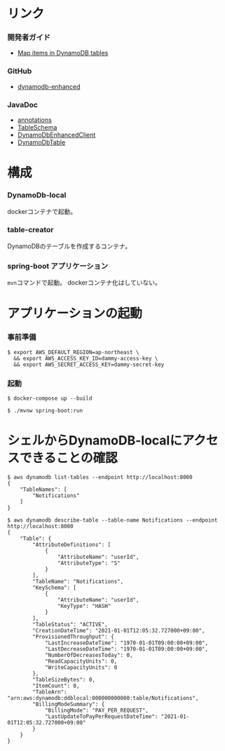 # リンク

### 開発者ガイド

- [Map items in DynamoDB tables](https://docs.aws.amazon.com/sdk-for-java/latest/developer-guide/examples-dynamodb-enhanced.html)

### GitHub

- [dynamodb-enhanced](https://github.com/aws/aws-sdk-java-v2/tree/master/services-custom/dynamodb-enhanced)

### JavaDoc

- [annotations](https://sdk.amazonaws.com/java/api/latest/software/amazon/awssdk/enhanced/dynamodb/mapper/annotations/package-summary.html)
- [TableSchema](https://sdk.amazonaws.com/java/api/latest/software/amazon/awssdk/enhanced/dynamodb/TableSchema.html)
- [DynamoDbEnhancedClient](https://sdk.amazonaws.com/java/api/latest/software/amazon/awssdk/enhanced/dynamodb/DynamoDbEnhancedClient.html)
- [DynamoDbTable](https://sdk.amazonaws.com/java/api/latest/software/amazon/awssdk/enhanced/dynamodb/DynamoDbTable.html)

# 構成

### DynamoDb-local

dockerコンテナで起動。

### table-creator

DynamoDBのテーブルを作成するコンテナ。

### spring-boot アプリケーション

`mvn`コマンドで起動。 dockerコンテナ化はしていない。

# アプリケーションの起動

### 事前準備

```shell
$ export AWS_DEFAULT_REGION=ap-northeast \
  && export AWS_ACCESS_KEY_ID=dammy-access-key \
  && export AWS_SECRET_ACCESS_KEY=dammy-secret-key
```

### 起動

```shell
$ docker-compose up --build

$ ./mvnw spring-boot:run
```

# シェルからDynamoDB-localにアクセスできることの確認

```shell
$ aws dynamodb list-tables --endpoint http://localhost:8000 
{
    "TableNames": [
        "Notifications"
    ]
}

$ aws dynamodb describe-table --table-name Notifications --endpoint http://localhost:8000
{
    "Table": {
        "AttributeDefinitions": [
            {
                "AttributeName": "userId",
                "AttributeType": "S"
            }
        ],
        "TableName": "Notifications",
        "KeySchema": [
            {
                "AttributeName": "userId",
                "KeyType": "HASH"
            }
        ],
        "TableStatus": "ACTIVE",
        "CreationDateTime": "2021-01-01T12:05:32.727000+09:00",
        "ProvisionedThroughput": {
            "LastIncreaseDateTime": "1970-01-01T09:00:00+09:00",
            "LastDecreaseDateTime": "1970-01-01T09:00:00+09:00",
            "NumberOfDecreasesToday": 0,
            "ReadCapacityUnits": 0,
            "WriteCapacityUnits": 0
        },
        "TableSizeBytes": 0,
        "ItemCount": 0,
        "TableArn": "arn:aws:dynamodb:ddblocal:000000000000:table/Notifications",
        "BillingModeSummary": {
            "BillingMode": "PAY_PER_REQUEST",
            "LastUpdateToPayPerRequestDateTime": "2021-01-01T12:05:32.727000+09:00"
        }
    }
}

```